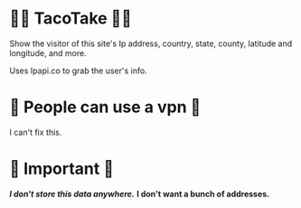 # 😵‍💫 TacoTake 😵‍💫
Show the visitor of this site's Ip address, country, state, county, latitude and longitude, and more.

Uses Ipapi.co to grab the user's info.

 # 🥸 People can use a vpn 🥸
I can't fix this.

# 🤩 Important 🤩

***I don't store this data anywhere.***
**I don't want a bunch of addresses.**

